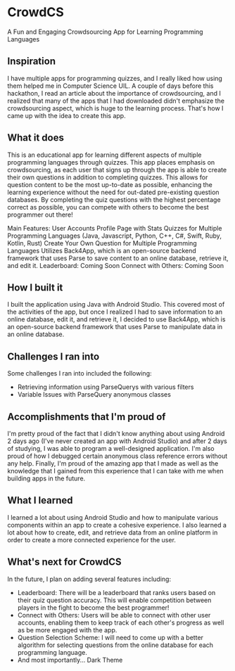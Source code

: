 # CrowdCS
A Fun and Engaging Crowdsourcing App for Learning Programming Languages

## Inspiration
I have multiple apps for programming quizzes, and I really liked how using them helped me in Computer Science UIL. A couple of days before this hackathon, I read an article about the importance of crowdsourcing, and I realized that many of the apps that I had downloaded didn't emphasize the crowdsourcing aspect, which is huge to the learning process. That's how I came up with the idea to create this app.

## What it does
This is an educational app for learning different aspects of multiple programming languages through quizzes. This app places emphasis on crowdsourcing, as each user that signs up through the app is able to create their own questions in addition to completing quizzes. This allows for question content to be the most up-to-date as possible, enhancing the learning experience without the need for out-dated pre-existing question databases. By completing the quiz questions with the highest percentage correct as possible, you can compete with others to become the best programmer out there!

Main Features:
User Accounts
Profile Page with Stats
Quizzes for Multiple Programming Languages (Java, Javascript, Python, C++, C#, Swift, Ruby, Kotlin, Rust)
Create Your Own Question for Multiple Programming Languages
Utilizes Back4App, which is an open-source backend framework that uses Parse to save content to an online database, retrieve it, and edit it.
Leaderboard: Coming Soon
Connect with Others: Coming Soon

## How I built it
I built the application using Java with Android Studio. This covered most of the activities of the app, but once I realized I had to save information to an online database, edit it, and retrieve it, I decided to use Back4App, which is an open-source backend framework that uses Parse to manipulate data in an online database.

## Challenges I ran into
Some challenges I ran into included the following:
- Retrieving information using ParseQuerys with various filters
- Variable Issues with ParseQuery anonymous classes

## Accomplishments that I'm proud of
I'm pretty proud of the fact that I didn't know anything about using Android 2 days ago (I've never created an app with Android Studio) and after 2 days of studying, I was able to program a well-designed application. I'm also proud of how I debugged certain anonymous class reference errors without any help. Finally, I'm proud of the amazing app that I made as well as the knowledge that I gained from this experience that I can take with me when building apps in the future.

## What I learned
I learned a lot about using Android Studio and how to manipulate various components within an app to create a cohesive experience. I also learned a lot about how to create, edit, and retrieve data from an online platform in order to create a more connected experience for the user.

## What's next for CrowdCS
In the future, I plan on adding several features including:
- Leaderboard: There will be a leaderboard that ranks users based on their quiz question accuracy. This will enable competition between players in the fight to become the best programmer!
- Connect with Others: Users will be able to connect with other user accounts, enabling them to keep track of each other's progress as well as be more engaged with the app.
- Question Selection Scheme: I will need to come up with a better algorithm for selecting questions from the online database for each programming language.
- And most importantly... Dark Theme
